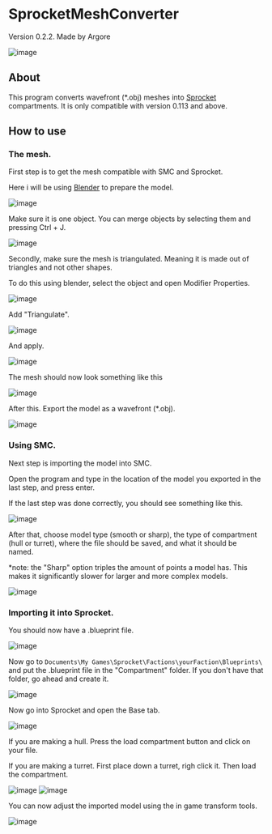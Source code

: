 # SprocketMeshConverter
Version 0.2.2. Made by Argore

![image](https://user-images.githubusercontent.com/45431685/148399805-2b594068-9b18-4a44-955d-ec228bb59331.png)


## About
This program converts wavefront (\*.obj) meshes into [Sprocket](https://store.steampowered.com/app/1674170/Sprocket/) compartments. It is only compatible with version 0.113 and above.



## How to use
### The mesh.
First step is to get the mesh compatible with SMC and Sprocket.

Here i will be using [Blender](https://www.blender.org/) to prepare the model.

![image](https://user-images.githubusercontent.com/45431685/148389794-619e26f6-564d-4dd8-9222-e33ba31578a0.png)


Make sure it is one object. You can merge objects by selecting them and pressing Ctrl + J.

![image](https://user-images.githubusercontent.com/45431685/148390903-1b2d5a40-3105-4f13-9f92-e93a05ec2c65.png)


Secondly, make sure the mesh is triangulated. Meaning it is made out of triangles and not other shapes.

To do this using blender, select the object and open Modifier Properties.

![image](https://user-images.githubusercontent.com/45431685/148391323-cf32cf7c-4bdd-48d2-aa0f-38b826851169.png)


Add "Triangulate".

![image](https://user-images.githubusercontent.com/45431685/148391368-b017ef62-d8fa-454e-a074-f59748a45879.png)


And apply.

![image](https://user-images.githubusercontent.com/45431685/148391483-a15ed1c5-2e75-4887-9228-e901eb038baf.png)


The mesh should now look something like this

![image](https://user-images.githubusercontent.com/45431685/148391556-87c34171-8670-4d07-8b31-919602a721f4.png)


After this. Export the model as a wavefront (\*.obj).

![image](https://user-images.githubusercontent.com/45431685/148391831-b75d4a88-5161-4318-aef8-7741455668d9.png)


### Using SMC.

Next step is importing the model into SMC.

Open the program and type in the location of the model you exported in the last step, and press enter.

If the last step was done correctly, you should see something like this.

![image](https://user-images.githubusercontent.com/45431685/148393142-8cd2b615-561a-461c-ae4d-4d111f40cafa.png)


After that, choose model type (smooth or sharp), the type of compartment (hull or turret), where the file should be saved, and what it should be named.

\*note: the "Sharp" option triples the amount of points a model has. This makes it significantly slower for larger and more complex models.

![image](https://user-images.githubusercontent.com/45431685/148456781-612c8ed0-42fd-4bbd-9f71-cc67fb4a3e68.png)


### Importing it into Sprocket.

You should now have a .blueprint file.

![image](https://user-images.githubusercontent.com/45431685/148626093-641d3e23-0d4d-435c-a6d9-b01bf80eae90.png)


Now go to `Documents\My Games\Sprocket\Factions\yourFaction\Blueprints\` and put the .blueprint file in the "Compartment" folder. If you don't have that folder, go ahead and create it.

![image](https://user-images.githubusercontent.com/45431685/148625860-e9a3bc42-712b-45a1-af57-950e71a54d12.png)


Now go into Sprocket and open the Base tab.

![image](https://user-images.githubusercontent.com/45431685/148625932-845dc647-1283-475d-b08a-6ebc8c2831d7.png)


If you are making a hull. Press the load compartment button and click on your file.

If you are making a turret. First place down a turret, righ click it. Then load the compartment.

![image](https://user-images.githubusercontent.com/45431685/148626024-4616ed91-448b-458f-9923-c3e736e4cf2f.png)
![image](https://user-images.githubusercontent.com/45431685/148626034-b439eaf9-9e86-4097-92f3-4eb6a2faa4b4.png)


You can now adjust the imported model using the in game transform tools.

![image](https://user-images.githubusercontent.com/45431685/148457152-7d68a133-672f-409b-8afb-bffae7412250.png)
